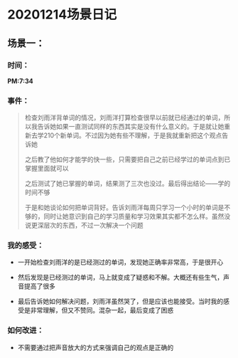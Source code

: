 # 20201214场景日记

## 场景一：

### 时间：

**PM:7:34**

### 事件：

> 检查刘雨洋背单词的情况，刘雨洋打算检查很早以前就已经通过的单词，所以我告诉她如果一直测试同样的东西其实是没有什么意义的。于是就让她重新去学210个新单词。不过因为她有些不理解，于是我就重新把这个观点告诉她
>
> 之后教了他如何才能学的快一些，只需要把自己之前已经学过的单词点到已掌握里面就可以
>
> 之后测试了她已掌握的单词，结果测了三次也没过。最后得出结论——学的时间不够
>
> 于是和她谈论如何把单词背好。告诉刘雨洋每周只学习一个小时的单词是不够的，同时让她意识到自己的学习质量和学习效果其实都不怎么样。虽然没说更深层次的东西，不过一次解决一个问题

### 我的感受：

* 一开始检查刘雨洋的是已经测过的单词，发现她正确率非常高，于是很开心

* 然后发现是已经测过的单词，马上就变成了疑惑和不解。大概还有些生气，声音提高了很多
* 最后告诉她如何解决问题，刘雨洋虽然哭了，但是应该也能接受。当时我的感受是非常理解，但又不赞同。混杂一起，最后变成了困惑

### 如何改进：

* 不需要通过把声音放大的方式来强调自己的观点是正确的